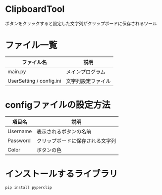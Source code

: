# ClipboardTool
ボタンをクリックすると設定した文字列がクリップボードに保存されるツール

# ファイル一覧

| ファイル名 | 説明 |
| --- | --- |
| main.py | メインプログラム |
| UserSetting / config.ini | 文字列設定ファイル |

# configファイルの設定方法

| 項目名 | 説明 |
| --- | --- |
| Username | 表示されるボタンの名前 |
| Password | クリップボードに保存される文字列 |
| Color | ボタンの色 |

# インストールするライブラリ
```
pip install pyperclip
```

